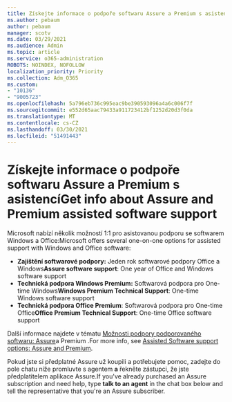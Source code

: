 ```yaml
---
title: Získejte informace o podpoře softwaru Assure a Premium s asistencí
ms.author: pebaum
author: pebaum
manager: scotv
ms.date: 03/29/2021
ms.audience: Admin
ms.topic: article
ms.service: o365-administration
ROBOTS: NOINDEX, NOFOLLOW
localization_priority: Priority
ms.collection: Adm_O365
ms.custom:
- "10136"
- "9005723"
ms.openlocfilehash: 5a796eb736c995eac9be390593096a4a6c006f7f
ms.sourcegitcommit: e552d65aac79433a911723412bf1252d20d3f0da
ms.translationtype: MT
ms.contentlocale: cs-CZ
ms.lasthandoff: 03/30/2021
ms.locfileid: "51491443"
---
```

# <a name="get-info-about-assure-and-premium-assisted-software-support"></a><span data-ttu-id="56091-102">Získejte informace o podpoře softwaru Assure a Premium s asistencí</span><span class="sxs-lookup"><span data-stu-id="56091-102">Get info about Assure and Premium assisted software support</span></span>

<span data-ttu-id="56091-103">Microsoft nabízí několik možností 1:1 pro asistovanou podporu se softwarem Windows a Office:</span><span class="sxs-lookup"><span data-stu-id="56091-103">Microsoft offers several one-on-one options for assisted support with Windows and Office software:</span></span>

- <span data-ttu-id="56091-104">**Zajištění softwarové podpory:** Jeden rok softwarové podpory Office a Windows</span><span class="sxs-lookup"><span data-stu-id="56091-104">**Assure software support**: One year of Office and Windows software support</span></span>
- <span data-ttu-id="56091-105">**Technická podpora Windows Premium:** Softwarová podpora pro One-time Windows</span><span class="sxs-lookup"><span data-stu-id="56091-105">**Windows Premium Technical Support**: One-time Windows software support</span></span>
- <span data-ttu-id="56091-106">**Technická podpora Office Premium**: Softwarová podpora pro One-time Office</span><span class="sxs-lookup"><span data-stu-id="56091-106">**Office Premium Technical Support**: One-time Office software support</span></span>

<span data-ttu-id="56091-107">Další informace najdete v tématu [Možnosti podpory podporovaného softwaru: Assure](https://support.microsoft.com/help/4467230/assisted-software-support-options-assure-premium)a Premium .</span><span class="sxs-lookup"><span data-stu-id="56091-107">For more info, see [Assisted Software support options: Assure and Premium](https://support.microsoft.com/help/4467230/assisted-software-support-options-assure-premium).</span></span>

<span data-ttu-id="56091-108">Pokud jste si předplatné Assure už koupili a potřebujete pomoc, zadejte do pole chatu níže promluvte s agentem **a** řekněte zástupci, že jste předplatitelem aplikace Assure.</span><span class="sxs-lookup"><span data-stu-id="56091-108">If you've already purchased an Assure subscription and need help, type **talk to an agent** in the chat box below and tell the representative that you're an Assure subscriber.</span></span>

